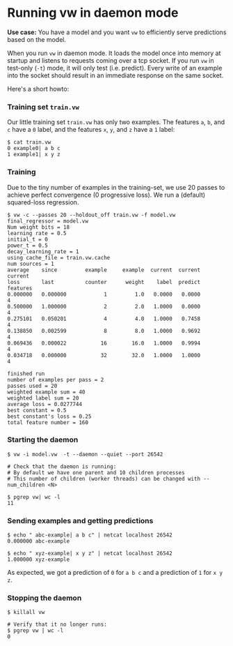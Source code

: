 # Running vw in daemon mode

**Use case:** You have a model and you want `vw` to efficiently serve predictions based on the model.

When you run `vw` in daemon mode.  It loads the model once into memory at startup and listens to requests coming over a tcp socket. If you run `vw` in test-only (`-t`) mode, it will only test (i.e. predict).  Every write of an example into the socket should result in an immediate response on the same socket.

Here's a short howto:

### Training set `train.vw`
Our little training set `train.vw` has only two examples.  The features `a`, `b`, and `c` have a `0` label, and the features `x`, `y`, and `z` have a `1` label:

```
$ cat train.vw
0 example0| a b c
1 example1| x y z
```

### Training

Due to the tiny number of examples in the training-set, we use 20 passes to achieve perfect convergence (0 progressive loss). We run a (default) squared-loss regression.
```
$ vw -c --passes 20 --holdout_off train.vw -f model.vw
final_regressor = model.vw
Num weight bits = 18
learning rate = 0.5
initial_t = 0
power_t = 0.5
decay_learning_rate = 1
using cache_file = train.vw.cache
num sources = 1
average    since         example     example  current  current  current
loss       last          counter      weight    label  predict features
0.000000   0.000000            1         1.0   0.0000   0.0000        4
0.500000   1.000000            2         2.0   1.0000   0.0000        4
0.275101   0.050201            4         4.0   1.0000   0.7458        4
0.138850   0.002599            8         8.0   1.0000   0.9692        4
0.069436   0.000022           16        16.0   1.0000   0.9994        4
0.034718   0.000000           32        32.0   1.0000   1.0000        4

finished run
number of examples per pass = 2
passes used = 20
weighted example sum = 40
weighted label sum = 20
average loss = 0.0277744
best constant = 0.5
best constant's loss = 0.25
total feature number = 160
```

### Starting the daemon
```
$ vw -i model.vw  -t --daemon --quiet --port 26542

# Check that the daemon is running:
# By default we have one parent and 10 children processes
# This number of children (worker threads) can be changed with --num_children <N>

$ pgrep vw| wc -l
11

```

### Sending examples and getting predictions
```
$ echo " abc-example| a b c" | netcat localhost 26542
0.000000 abc-example

$ echo " xyz-example| x y z" | netcat localhost 26542
1.000000 xyz-example
```
As expected, we got a prediction of `0` for `a b c` and a prediction of `1` for `x y z`.

### Stopping the daemon
```
$ killall vw

# Verify that it no longer runs:
$ pgrep vw | wc -l
0
```
